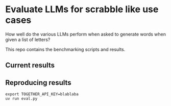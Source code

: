 # Evaluate LLMs for scrabble like use cases

How well do the various LLMs perform when asked to generate
words when given a list of letters?

This repo contains the benchmarking scripts and results.

## Current results



## Reproducing results

```
export TOGETHER_API_KEY=blablaba
uv run eval.py
```

